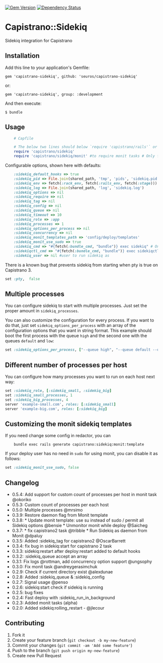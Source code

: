 [![Gem Version](https://badge.fury.io/rb/capistrano-sidekiq.svg)](http://badge.fury.io/rb/capistrano-sidekiq)
[![Dependency Status](https://gemnasium.com/seuros/capistrano-sidekiq.svg)](https://gemnasium.com/seuros/capistrano-sidekiq)

# Capistrano::Sidekiq

Sidekiq integration for Capistrano

## Installation

Add this line to your application's Gemfile:

    gem 'capistrano-sidekiq', github: 'seuros/capistrano-sidekiq'

or:

    gem 'capistrano-sidekiq', group: :development

And then execute:

    $ bundle


## Usage
```ruby
    # Capfile

    # The below two lines should below `require 'capistrano/rails'` or `require 'capistrano/bundler'` #126
    require 'capistrano/sidekiq'
    require 'capistrano/sidekiq/monit' #to require monit tasks # Only for capistrano3
```


Configurable options, shown here with defaults:

```ruby
    :sidekiq_default_hooks => true
    :sidekiq_pid => File.join(shared_path, 'tmp', 'pids', 'sidekiq.pid')
    :sidekiq_env => fetch(:rack_env, fetch(:rails_env, fetch(:stage)))
    :sidekiq_log => File.join(shared_path, 'log', 'sidekiq.log')
    :sidekiq_options => nil
    :sidekiq_require => nil
    :sidekiq_tag => nil
    :sidekiq_config => nil
    :sidekiq_queue => nil
    :sidekiq_timeout => 10
    :sidekiq_role => :app
    :sidekiq_processes => 1
    :sidekiq_options_per_process => nil
    :sidekiq_concurrency => nil
    :sidekiq_monit_templates_path => 'config/deploy/templates'
    :sidekiq_monit_use_sudo => true
    :sidekiq_cmd => "#{fetch(:bundle_cmd, "bundle")} exec sidekiq" # Only for capistrano2.5
    :sidekiqctl_cmd => "#{fetch(:bundle_cmd, "bundle")} exec sidekiqctl" # Only for capistrano2.5
    :sidekiq_user => nil #user to run sidekiq as
```

There is a known bug that prevents sidekiq from starting when pty is true on Capistrano 3.
```ruby
set :pty,  false
```

## Multiple processes

You can configure sidekiq to start with multiple processes. Just set the proper amount in `sidekiq_processes`.

You can also customize the configuration for every process. If you want to do that, just set
`sidekiq_options_per_process` with an array of the configuration options that you want in string format.
This example should boot the first process with the queue `high` and the second one with the queues `default`
and `low`:

```ruby
set :sidekiq_options_per_process, ["--queue high", "--queue default --queue low"]
```

## Different number of processes per host

You can configure how many processes you want to run on each host next way:

```ruby
set :sidekiq_role, [:sidekiq_small, :sidekiq_big]
set :sidekiq_small_processes, 1
set :sidekiq_big_processes, 4
server 'example-small.com', roles: [:sidekiq_small]
server 'example-big.com', roles: [:sidekiq_big]
```

## Customizing the monit sidekiq templates

If you need change some config in redactor, you can

```
    bundle exec rails generate capistrano:sidekiq:monit:template

```

If your deploy user has no need in `sudo` for using monit, you can disable it as follows:

```ruby
set :sidekiq_monit_use_sudo, false
```

## Changelog
- 0.5.4: Add support for custom count of processes per host in monit task @okoriko
- 0.5.3: Custom count of processes per each host
- 0.5.0: Multiple processes @mrsimo
- 0.3.9: Restore daemon flag from Monit template
- 0.3.8:
        * Update monit template: use su instead of sudo / permit all Sidekiq options @bensie
        * Unmonitor monit while deploy @Saicheg
- 0.3.7:
        * fix capistrano2 task @tribble
        * Run Sidekiq as daemon from Monit @dpaluy
- 0.3.5: Added :sidekiq_tag for capistrano2 @OscarBarrett
- 0.3.4: fix bug in sidekiq:start for capistrano 2 task
- 0.3.3: sidekiq:restart after deploy:restart added to default hooks
- 0.3.2: :sidekiq_queue accept an array
- 0.3.1: Fix logs @rottman, add concurrency option support @ungsophy
- 0.3.0: Fix monit task @andreygerasimchuk
- 0.2.9: Check if current directory exist @alexdunae
- 0.2.8: Added :sidekiq_queue & :sidekiq_config
- 0.2.7: Signal usage @penso
- 0.2.6: sidekiq:start check if sidekiq is running
- 0.2.5: bug fixes
- 0.2.4: Fast deploy with :sidekiq_run_in_background
- 0.2.3: Added monit tasks (alpha)
- 0.2.0: Added sidekiq:rolling_restart - @jlecour

## Contributing

1. Fork it
2. Create your feature branch (`git checkout -b my-new-feature`)
3. Commit your changes (`git commit -am 'Add some feature'`)
4. Push to the branch (`git push origin my-new-feature`)
5. Create new Pull Request
